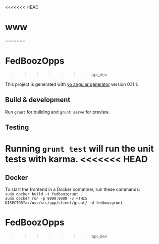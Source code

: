 <<<<<<< HEAD
# www
=======
# FedBoozOpps
>>>>>>> api_dev

This project is generated with [yo angular generator](https://github.com/yeoman/generator-angular)
version 0.11.1.

## Build & development

Run `grunt` for building and `grunt serve` for preview.

## Testing

Running `grunt test` will run the unit tests with karma.
<<<<<<< HEAD
=======

## Docker

To start the frontend in a Docker contatiner, run these commands:<br> 
`sudo docker build -t fedboozgrunt .` <br>
`sudo docker run -p 9000:9000 -v <THIS DIRECTORY>:/usr/src/app/client/grunt/ -d fedboozgrunt`<br>

# FedBoozOpps
>>>>>>> api_dev
